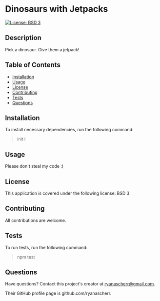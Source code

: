 # Dinosaurs with Jetpacks

[![License: BSD 3](https://img.shields.io/badge/License-ISC-blue.svg)](https://opensource.org/licenses/ISC)
  
## Description

Pick a dinosaur. Give them a jetpack!

## Table of Contents

- [Installation](#installation)
- [Usage](#usage)
- [License](#license)
- [Contributing](#contributing)
- [Tests](#tests)
- [Questions](#questions)

## Installation

To install necessary dependencies, run the following command:

> init i 

## Usage

Please don't steal my code :)

## License

This application is covered under the following license: BSD 3

## Contributing

All contributions are welcome.

## Tests

To run tests, run the following command:

> npm test 

## Questions

Have questions? Contact this project's creator at ryanascherr@gmail.com.

Their GitHub profile page is github.com/ryanascherr.

